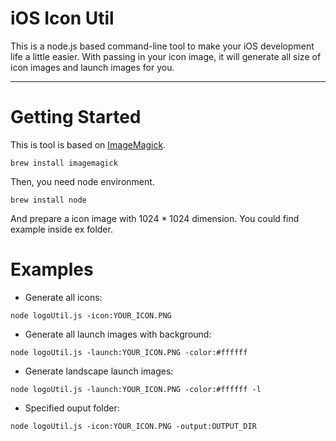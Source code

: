 # iOS Icon Util
This is a node.js based command-line tool to make your iOS development life a little easier.
With passing in your icon image, it will generate all size of icon images and launch images for you.

----

# Getting Started
This is tool is based on [ImageMagick](http://www.imagemagick.org/).

```
brew install imagemagick
```

Then, you need node environment.

```
brew install node
```

And prepare a icon image with 1024 * 1024 dimension. 
You could find example inside ex folder.

# Examples

* Generate all icons:

```
node logoUtil.js -icon:YOUR_ICON.PNG
```

* Generate all launch images with background:

```
node logoUtil.js -launch:YOUR_ICON.PNG -color:#ffffff
```

* Generate landscape launch images:

```
node logoUtil.js -launch:YOUR_ICON.PNG -color:#ffffff -l
```

* Specified ouput folder:

```
node logoUtil.js -icon:YOUR_ICON.PNG -output:OUTPUT_DIR
```
